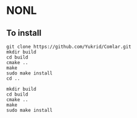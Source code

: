 # NONL
## To install
```
git clone https://github.com/Yukrid/Comlar.git
mkdir build
cd build
cmake ..
make
sudo make install
cd ..

mkdir build
cd build
cmake ..
make
sudo make install
```
